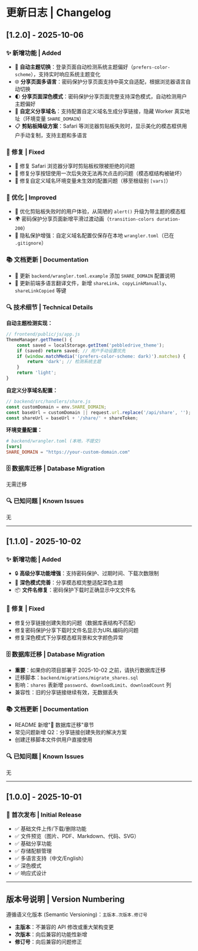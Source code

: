 # 更新日志 | Changelog

## [1.2.0] - 2025-10-06

### ✨ 新增功能 | Added
- 🎨 **自动主题切换**：登录页面自动检测系统主题偏好（`prefers-color-scheme`），支持实时响应系统主题变化
- 🌐 **分享页面多语言**：密码保护分享页面支持中英文自适配，根据浏览器语言自动切换
- 🌓 **分享页面深色模式**：密码保护分享页面完整支持深色模式，自动检测用户主题偏好
- 🔗 **自定义分享域名**：支持配置自定义域名生成分享链接，隐藏 Worker 真实地址（环境变量 `SHARE_DOMAIN`）
- 📋 **剪贴板降级方案**：Safari 等浏览器剪贴板失败时，显示美化的模态框供用户手动复制，支持主题和多语言

### 🔧 修复 | Fixed
- 🐛 修复 Safari 浏览器分享时剪贴板权限被拒绝的问题
- 🐛 修复分享按钮使用一次后失效无法再次点击的问题（模态框结构被破坏）
- 🐛 修复自定义域名环境变量未生效的配置问题（移至根级别 `[vars]`）

### 🎨 优化 | Improved
- 💅 优化剪贴板失败时的用户体验，从简陋的 `alert()` 升级为带主题的模态框
- 🌍 密码保护分享页面新增平滑过渡动画（`transition-colors duration-200`）
- 🔐 隐私保护增强：自定义域名配置仅保存在本地 `wrangler.toml`（已在 `.gitignore`）

### 📚 文档更新 | Documentation
- 📝 更新 `backend/wrangler.toml.example` 添加 `SHARE_DOMAIN` 配置说明
- 📝 更新前端多语言翻译文件，新增 `shareLink`、`copyLinkManually`、`shareLinkCopied` 等键

### 🔍 技术细节 | Technical Details

**自动主题检测实现：**
```javascript
// frontend/public/js/app.js
ThemeManager.getTheme() {
    const saved = localStorage.getItem('pebbledrive_theme');
    if (saved) return saved; // 用户手动设置优先
    if (window.matchMedia('(prefers-color-scheme: dark)').matches) {
        return 'dark'; // 检测系统主题
    }
    return 'light';
}
```

**自定义分享域名配置：**
```javascript
// backend/src/handlers/share.js
const customDomain = env.SHARE_DOMAIN;
const baseUrl = customDomain || request.url.replace('/api/share', '');
const shareUrl = baseUrl + '/share/' + shareToken;
```

**环境变量配置：**
```toml
# backend/wrangler.toml (本地，不提交)
[vars]
SHARE_DOMAIN = "https://your-custom-domain.com"
```

### 🗄️ 数据库迁移 | Database Migration
无需迁移

### 🔍 已知问题 | Known Issues
无

---

## [1.1.0] - 2025-10-02

### ✨ 新增功能 | Added
- 🔒 **高级分享功能增强**：支持密码保护、过期时间、下载次数限制
- 🎨 **深色模式完善**：分享模态框完整适配深色主题
- 📦 **文件名修复**：密码保护下载时正确显示中文文件名

### 🔧 修复 | Fixed
- 修复分享链接创建失败的问题（数据库表结构不匹配）
- 修复密码保护分享下载时文件名显示为URL编码的问题
- 修复深色模式下分享模态框背景和文字颜色异常

### 🗄️ 数据库迁移 | Database Migration
- **重要**：如果你的项目部署于 2025-10-02 之前，请执行数据库迁移
- 迁移脚本：`backend/migrations/migrate_shares.sql`
- 影响：`shares` 表新增 `password`、`downloadLimit`、`downloadCount` 列
- 兼容性：旧的分享链接继续有效，无数据丢失

### 📚 文档更新 | Documentation
- README 新增"🔄 数据库迁移"章节
- 常见问题新增 Q2：分享链接创建失败的解决方案
- 创建迁移脚本文件供用户直接使用

### 🔍 已知问题 | Known Issues
无

---

## [1.0.0] - 2025-10-01

### 🎉 首次发布 | Initial Release

- ✅ 基础文件上传/下载/删除功能
- ✅ 文件预览（图片、PDF、Markdown、代码、SVG）
- ✅ 基础分享功能
- ✅ 存储配额管理
- ✅ 多语言支持（中文/English）
- ✅ 深色模式
- ✅ 响应式设计

---

## 版本号说明 | Version Numbering

遵循语义化版本 (Semantic Versioning)：`主版本.次版本.修订号`

- **主版本**：不兼容的 API 修改或重大架构变更
- **次版本**：向后兼容的功能性新增
- **修订号**：向后兼容的问题修正
